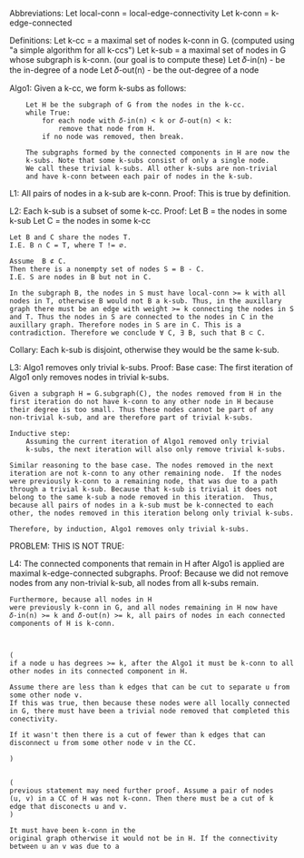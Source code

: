 Abbreviations:
    Let local-conn = local-edge-connectivity
    Let k-conn = k-edge-connected

Definitions:
    Let k-cc = a maximal set of nodes k-conn in G.
        (computed using "a simple algorithm for all k-ccs")
    Let k-sub = a maximal set of nodes in G whose subgraph is k-conn.
        (our goal is to compute these)
    Let 𝛿-in(n) - be the in-degree of a node
    Let 𝛿-out(n) - be the out-degree of a node

Algo1:
    Given a k-cc, we form k-subs as follows:

        Let H be the subgraph of G from the nodes in the k-cc.
        while True:
            for each node with 𝛿-in(n) < k or 𝛿-out(n) < k:
                remove that node from H.
            if no node was removed, then break.

        The subgraphs formed by the connected components in H are now the
        k-subs. Note that some k-subs consist of only a single node.
        We call these trivial k-subs. All other k-subs are non-trivial
        and have k-conn between each pair of nodes in the k-sub.

L1: All pairs of nodes in a k-sub are k-conn.
Proof:
    This is true by definition.

L2: Each k-sub is a subset of some k-cc.
Proof:
    Let B = the nodes in some k-sub
    Let C = the nodes in some k-cc

    Let B and C share the nodes T.
    I.E. B ∩ C = T, where T != ∅.

    Assume  B ⊄ C.
    Then there is a nonempty set of nodes S = B - C.
    I.E. S are nodes in B but not in C.

    In the subgraph B, the nodes in S must have local-conn >= k with all
    nodes in T, otherwise B would not B a k-sub. Thus, in the auxillary
    graph there must be an edge with weight >= k connecting the nodes in S
    and T. Thus the nodes in S are connected to the nodes in C in the
    auxillary graph. Therefore nodes in S are in C. This is a
    contradiction. Therefore we conclude ∀ C, ∃ B, such that B ⊂ C.
Collary:
    Each k-sub is disjoint, otherwise they would be the same k-sub.

L3: Algo1 removes only trivial k-subs.
Proof:
    Base case:
        The first iteration of Algo1 only removes nodes in trivial k-subs.

    Given a subgraph H = G.subgraph(C), the nodes removed from H in the
    first iteration do not have k-conn to any other node in H because
    their degree is too small. Thus these nodes cannot be part of any
    non-trivial k-sub, and are therefore part of trivial k-subs.

    Inductive step:
        Assuming the current iteration of Algo1 removed only trivial
        k-subs, the next iteration will also only remove trivial k-subs.

    Similar reasoning to the base case. The nodes removed in the next
    iteration are not k-conn to any other remaining node.  If the nodes
    were previously k-conn to a remaining node, that was due to a path
    through a trivial k-sub. Because that k-sub is trivial it does not
    belong to the same k-sub a node removed in this iteration.  Thus,
    because all pairs of nodes in a k-sub must be k-connected to each
    other, the nodes removed in this iteration belong only trivial k-subs.

    Therefore, by induction, Algo1 removes only trivial k-subs.

PROBLEM: THIS IS NOT TRUE:

L4: The connected components that remain in H after Algo1 is applied are
    maximal k-edge-connected subgraphs.
Proof:
    Because we did not remove nodes from any non-trivial k-sub,
    all nodes from all k-subs remain.

    Furthermore, because all nodes in H
    were previously k-conn in G, and all nodes remaining in H now have
    𝛿-in(n) >= k and 𝛿-out(n) >= k, all pairs of nodes in each connected
    components of H is k-conn.



    (
    if a node u has degrees >= k, after the Algo1 it must be k-conn to all
    other nodes in its connected component in H.

    Assume there are less than k edges that can be cut to separate u from
    some other node v.
    If this was true, then because these nodes were all locally connected
    in G, there must have been a trivial node removed that completed this
    conectivity.

    If it wasn't then there is a cut of fewer than k edges that can
    disconnect u from some other node v in the CC.

    )


    (
    previous statement may need further proof. Assume a pair of nodes
    (u, v) in a CC of H was not k-conn. Then there must be a cut of k
    edge that disconects u and v.
    )

    It must have been k-conn in the
    original graph otherwise it would not be in H. If the connectivity
    between u an v was due to a
